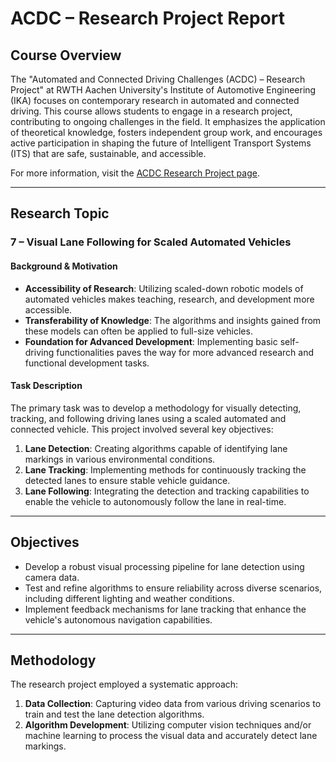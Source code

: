 # ACDC – Research Project Report

## Course Overview
The "Automated and Connected Driving Challenges (ACDC) – Research Project" at RWTH Aachen University's Institute of Automotive Engineering (IKA) focuses on contemporary research in automated and connected driving. This course allows students to engage in a research project, contributing to ongoing challenges in the field. It emphasizes the application of theoretical knowledge, fosters independent group work, and encourages active participation in shaping the future of Intelligent Transport Systems (ITS) that are safe, sustainable, and accessible.

For more information, visit the [ACDC Research Project page](https://www.ika.rwth-aachen.de/de/studium/lehrveranstaltungen/acdc-research-project.html).

---

## Research Topic
### 7 – Visual Lane Following for Scaled Automated Vehicles

#### Background & Motivation
- **Accessibility of Research**: Utilizing scaled-down robotic models of automated vehicles makes teaching, research, and development more accessible. 
- **Transferability of Knowledge**: The algorithms and insights gained from these models can often be applied to full-size vehicles.
- **Foundation for Advanced Development**: Implementing basic self-driving functionalities paves the way for more advanced research and functional development tasks.

#### Task Description
The primary task was to develop a methodology for visually detecting, tracking, and following driving lanes using a scaled automated and connected vehicle. This project involved several key objectives:

1. **Lane Detection**: Creating algorithms capable of identifying lane markings in various environmental conditions.
2. **Lane Tracking**: Implementing methods for continuously tracking the detected lanes to ensure stable vehicle guidance.
3. **Lane Following**: Integrating the detection and tracking capabilities to enable the vehicle to autonomously follow the lane in real-time.

---

## Objectives
- Develop a robust visual processing pipeline for lane detection using camera data.
- Test and refine algorithms to ensure reliability across diverse scenarios, including different lighting and weather conditions.
- Implement feedback mechanisms for lane tracking that enhance the vehicle's autonomous navigation capabilities.

---

## Methodology
The research project employed a systematic approach:
1. **Data Collection**: Capturing video data from various driving scenarios to train and test the lane detection algorithms.
2. **Algorithm Development**: Utilizing computer vision techniques and/or machine learning to process the visual data and accurately detect lane markings.


